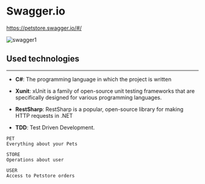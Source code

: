 # Swagger.io
https://petstore.swagger.io/#/

![swagger1](https://user-images.githubusercontent.com/100466472/215077288-bdc40502-d356-4364-8e9e-1591bef65239.png)


## Used technologies
***
- **C#**: The programming language in which the project is written

- **Xunit**: xUnit is a family of open-source unit testing frameworks that are specifically designed for various programming languages.

- **RestSharp**: RestSharp is a popular, open-source library for making HTTP requests in .NET

- **TDD**: Test Driven Development.

```
PET
Everything about your Pets

STORE
Operations about user

USER
Access to Petstore orders
```
